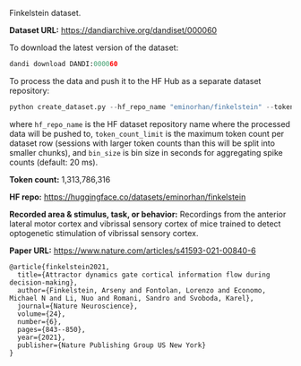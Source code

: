Finkelstein dataset. 

**Dataset URL:** https://dandiarchive.org/dandiset/000060

To download the latest version of the dataset:
```python
dandi download DANDI:000060
```

To process the data and push it to the HF Hub as a separate dataset repository:
```python
python create_dataset.py --hf_repo_name "eminorhan/finkelstein" --token_count_limit 10_000_000 --bin_size 0.02
```
where `hf_repo_name` is the HF dataset repository name where the processed data will be pushed to, `token_count_limit` is the maximum token count per dataset row (sessions with larger token counts than this will be split into smaller chunks), and `bin_size` is bin size in seconds for aggregating spike counts (default: 20 ms).

**Token count:** 1,313,786,316

**HF repo:** https://huggingface.co/datasets/eminorhan/finkelstein

**Recorded area & stimulus, task, or behavior:** Recordings from the anterior lateral motor cortex and vibrissal sensory cortex of mice trained to detect optogenetic stimulation of vibrissal sensory cortex.

**Paper URL:** https://www.nature.com/articles/s41593-021-00840-6

```
@article{finkelstein2021,
  title={Attractor dynamics gate cortical information flow during decision-making},
  author={Finkelstein, Arseny and Fontolan, Lorenzo and Economo, Michael N and Li, Nuo and Romani, Sandro and Svoboda, Karel},
  journal={Nature Neuroscience},
  volume={24},
  number={6},
  pages={843--850},
  year={2021},
  publisher={Nature Publishing Group US New York}
}
```